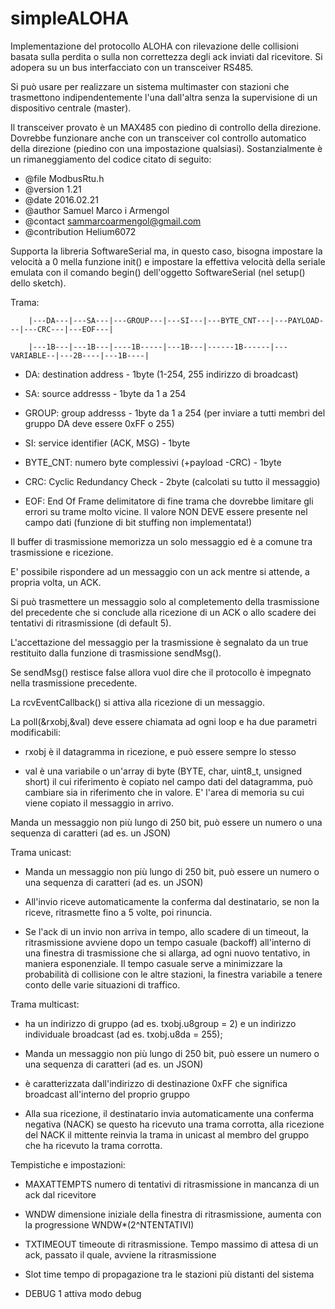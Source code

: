 # simpleALOHA
Implementazione del protocollo ALOHA con rilevazione delle collisioni basata sulla perdita o sulla non correttezza degli ack inviati dal ricevitore. Si adopera su un bus interfacciato con un transceiver RS485. 

Si può usare per realizzare un sistema multimaster con stazioni che trasmettono indipendentemente l'una dall'altra senza la supervisione di un dispositivo centrale (master).

Il transceiver provato è un MAX485 con piedino di controllo della direzione. Dovrebbe funzionare anche con un transceiver col controllo automatico della direzione (piedino con una impostazione qualsiasi).
Sostanzialmente è un rimaneggiamento del codice citato di seguito:
 * @file 	ModbusRtu.h
 * @version     1.21
 * @date        2016.02.21
 * @author 	Samuel Marco i Armengol
 * @contact     sammarcoarmengol@gmail.com
 * @contribution Helium6072
 
Supporta la libreria SoftwareSerial ma, in questo caso, bisogna impostare la velocità a 0 mella funzione init() e impostare la effettiva velocità della seriale emulata con il comando begin() dell'oggetto SoftwareSerial (nel setup() dello sketch).
 
 Trama: 
 
        |---DA---|---SA---|---GROUP---|---SI---|---BYTE_CNT---|---PAYLOAD---|---CRC---|---EOF---|
 
        |---1B---|---1B---|----1B-----|---1B---|------1B------|---VARIABLE--|---2B----|---1B----|
 
 
 - DA: destination address - 1byte (1-254, 255 indirizzo di broadcast)
 
 - SA: source addresss - 1byte da 1 a 254
 
 - GROUP: group addresss - 1byte da 1 a 254 (per inviare a tutti membri del gruppo DA deve essere 0xFF o 255)
 
 - SI: service identifier (ACK, MSG) - 1byte
 
 - BYTE_CNT: numero byte complessivi (+payload -CRC) - 1byte
 
 - CRC: Cyclic Redundancy Check - 2byte (calcolati su tutto il messaggio)
 
  - EOF: End Of Frame delimitatore di fine trama che dovrebbe limitare gli errori su trame molto vicine. Il valore NON DEVE essere presente nel campo dati (funzione di bit stuffing non implementata!)
 
 Il buffer di trasmissione memorizza un solo messaggio ed è a comune tra trasmissione e ricezione. 
 
 E' possibile rispondere ad un messaggio con un ack mentre si attende, a propria volta, un ACK.
 
Si può trasmettere un messaggio solo al completemento della trasmissione del precedente che si conclude alla ricezione di un ACK o allo scadere dei tentativi di ritrasmissione (di default 5). 

L'accettazione del messaggio per la trasmissione è segnalato da un true restituito dalla funzione di trasmissione sendMsg(). 

Se sendMsg() restisce false allora vuol dire che il protocollo è impegnato nella trasmissione precedente.

La rcvEventCallback() si attiva alla ricezione di un messaggio.

La poll(&rxobj,&val) deve essere chiamata ad ogni loop e ha due parametri modificabili: 

- rxobj è il datagramma in ricezione, e può essere sempre lo stesso

- val è una variabile o un'array di byte (BYTE, char, uint8_t, unsigned short) il cui riferimento è copiato nel campo dati del datagramma, può cambiare sia in riferimento che in valore. E' l'area di memoria su cui viene copiato il messaggio in arrivo.

Manda un messaggio non più lungo di 250 bit, può essere un numero o una sequenza di caratteri (ad es. un JSON)

Trama unicast:

- Manda un messaggio non più lungo di 250 bit, può essere un numero o una sequenza di caratteri (ad es. un JSON)

- All'invio riceve automaticamente la conferma dal destinatario, se non la riceve, ritrasmette fino a 5 volte, poi rinuncia.

- Se l'ack di un invio non arriva in tempo, allo scadere di un timeout, la ritrasmissione avviene dopo un tempo casuale (backoff) all'interno di una finestra di trasmissione che si allarga, ad ogni nuovo tentativo, in maniera esponenziale. Il tempo casuale serve a minimizzare la probabilità di collisione con le altre stazioni, la finestra variabile a tenere conto delle varie situazioni di traffico.

Trama multicast:

- ha un indirizzo di gruppo (ad es. txobj.u8group = 2) e un indirizzo individuale broadcast (ad es. txobj.u8da = 255);

- Manda un messaggio non più lungo di 250 bit, può essere un numero o una sequenza di caratteri (ad es. un JSON)

- è caratterizzata dall'indirizzo di destinazione 0xFF che significa broadcast all'interno del proprio gruppo

- Alla sua ricezione, il destinatario invia automaticamente una conferma negativa (NACK) se questo ha ricevuto una trama corrotta, alla ricezione del NACK il mittente reinvia la trama in unicast al membro del gruppo che ha ricevuto la trama corrotta.

Tempistiche e impostazioni:

- MAXATTEMPTS  	numero di tentativi di ritrasmissione in mancanza di un ack dal ricevitore

- WNDW    		dimensione iniziale della finestra di ritrasmissione, aumenta con la progressione WNDW*(2^NTENTATIVI)

- TXTIMEOUT 		timeoute di ritrasmissione. Tempo massimo di attesa di un ack, passato il quale, avviene la ritrasmissione

- Slot time tempo di propagazione tra le stazioni più distanti del sistema

- DEBUG  			1 attiva modo debug




